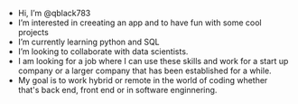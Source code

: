 - Hi, I’m @qblack783
- I’m interested in creeating an app and to have fun with some cool projects
- I’m currently learning python and SQL
- I’m looking to collaborate with data scientists.
- I am looking for a job where I can use these skills and work for a start up company or a larger company that has been established for a while.
- My goal is to work hybrid or remote in the world of coding whether that's back end, front end or in software enginnering. 
  
  

<!---
qblack783/qblack783 is a ✨ special ✨ repository because its `README.md` (this file) appears on your GitHub profile.
You can click the Preview link to take a look at your changes.
--->
